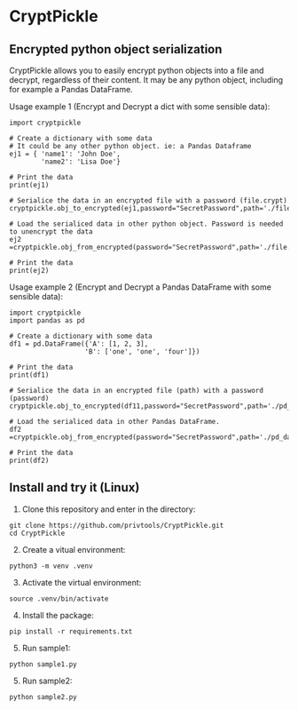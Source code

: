 # CryptPickle
## Encrypted python object serialization
CryptPickle allows you to easily encrypt python objects into a file and decrypt, regardless of their content. It may be any python object, including for example a Pandas DataFrame.

Usage example 1 (Encrypt and Decrypt a dict with some sensible data):
```
import cryptpickle

# Create a dictionary with some data
# It could be any other python object. ie: a Pandas Dataframe 
ej1 = { 'name1': 'John Doe',
        'name2': 'Lisa Doe'}

# Print the data
print(ej1)

# Serialice the data in an encrypted file with a password (file.crypt)
cryptpickle.obj_to_encrypted(ej1,password="SecretPassword",path='./file.crypt')

# Load the serialiced data in other python object. Password is needed to unencrypt the data
ej2 =cryptpickle.obj_from_encrypted(password="SecretPassword",path='./file.crypt')

# Print the data
print(ej2)
```

Usage example 2 (Encrypt and Decrypt a Pandas DataFrame with some sensible data):
```
import cryptpickle
import pandas as pd

# Create a dictionary with some data
df1 = pd.DataFrame({'A': [1, 2, 3],
                   'B': ['one', 'one', 'four']})

# Print the data
print(df1)

# Serialice the data in an encrypted file (path) with a password (password)
cryptpickle.obj_to_encrypted(df11,password="SecretPassword",path='./pd_data.crypt')

# Load the serialiced data in other Pandas DataFrame.
df2 =cryptpickle.obj_from_encrypted(password="SecretPassword",path='./pd_data.crypt')

# Print the data
print(df2)
```


## Install and try it (Linux)

1. Clone this repository and enter in the directory:
```
git clone https://github.com/privtools/CryptPickle.git
cd CryptPickle
```

2. Create a vitual environment:
```
python3 -m venv .venv
```

3. Activate the virtual environment:
```
source .venv/bin/activate
```

4. Install the package:
```
pip install -r requirements.txt
```

5. Run sample1:
```
python sample1.py
```

5. Run sample2:
```
python sample2.py
```